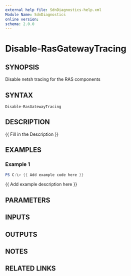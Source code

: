 ```yaml
---
external help file: SdnDiagnostics-help.xml
Module Name: SdnDiagnostics
online version:
schema: 2.0.0
---
```


# Disable-RasGatewayTracing

## SYNOPSIS
Disable netsh tracing for the RAS components

## SYNTAX

```
Disable-RasGatewayTracing
```

## DESCRIPTION
{{ Fill in the Description }}

## EXAMPLES

### Example 1
```powershell
PS C:\> {{ Add example code here }}
```

{{ Add example description here }}

## PARAMETERS

## INPUTS

## OUTPUTS

## NOTES

## RELATED LINKS

